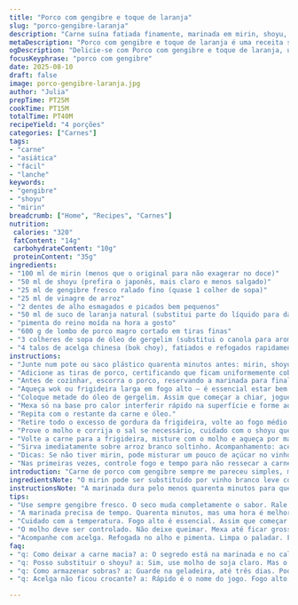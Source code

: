 ```yaml
---
title: "Porco com gengibre e toque de laranja"
slug: "porco-gengibre-laranja"
description: "Carne suína fatiada finamente, marinada em mirin, shoyu, gengibre fresco e um toque cítrico de suco de laranja. Salteada rápido em óleo de gergelim para dourar uniformemente. Molho caramelizado com redução da marinada, aromatizado por alho e toque de pimenta do reino. Acompanhado de arroz branco soltinho e acelga chinesa levemente refogada. Prato sem lactose, sem ovos e sem castanhas, ótimo para quem busca sabor oriental sem complicação. Técnica que evita carne ressecada valorizando textura macia porém firme."
metaDescription: "Porco com gengibre e toque de laranja é uma receita suculenta, unindo sabores orientais em um prato que impressiona."
ogDescription: "Delicie-se com Porco com gengibre e toque de laranja, uma explosão de sabores que enriquece o seu arroz."
focusKeyphrase: "porco com gengibre"
date: 2025-08-10
draft: false
image: porco-gengibre-laranja.jpg
author: "Julia"
prepTime: PT25M
cookTime: PT15M
totalTime: PT40M
recipeYield: "4 porções"
categories: ["Carnes"]
tags:
- "carne"
- "asiática"
- "fácil"
- "lanche"
keywords:
- "gengibre"
- "shoyu"
- "mirin"
breadcrumb: ["Home", "Recipes", "Carnes"]
nutrition: 
 calories: "320"
 fatContent: "14g"
 carbohydrateContent: "10g"
 proteinContent: "35g"
ingredients:
- "100 ml de mirin (menos que o original para não exagerar no doce)"
- "50 ml de shoyu (prefira o japonês, mais claro e menos salgado)"
- "25 ml de gengibre fresco ralado fino (quase 1 colher de sopa)"
- "25 ml de vinagre de arroz"
- "2 dentes de alho esmagados e picados bem pequenos"
- "50 ml de suco de laranja natural (substitui parte do líquido para dar leve cítrico)"
- "pimenta do reino moída na hora a gosto"
- "600 g de lombo de porco magro cortado em tiras finas"
- "3 colheres de sopa de óleo de gergelim (substitui o canola para aroma intenso, cuidado pra não queimar)"
- "4 talos de acelga chinesa (bok choy), fatiados e refogados rapidamente"
instructions:
- "Junte num pote ou saco plástico quarenta minutos antes: mirin, shoyu, vinagre, gengibre, alho, suco de laranja e pimenta do reino. Mexa bem para misturar os sabores."
- "Adicione as tiras de porco, certificando que ficam uniformemente cobertas pela marinada. Pressione o sacola para que a carne fique bem envolvida. Guarde na geladeira por no mínimo quarenta minutos, ideal uma hora para absorver bem o sabor."
- "Antes de cozinhar, escorra o porco, reservando a marinada para finalizar o molho."
- "Aqueça wok ou frigideira larga em fogo alto – é essencial estar bem quente pra selar a carne rápido, evitando que fique borrachenta."
- "Coloque metade do óleo de gergelim. Assim que começar a chiar, jogue metade da carne sem superlotar. Ou seja, fazer em duas etapas para dourar e não deixar sair água, que faria cozinhar ao invés de saltear."
- "Mexa só na base pro calor interferir rápido na superfície e forme aquela crostinha dourada. Quando a carne mudar de cor (não espere ficar totalmente cozida), retire e reserve em prato quente."
- "Repita com o restante da carne e óleo."
- "Retire todo o excesso de gordura da frigideira, volte ao fogo médio e despeje a marinada que estava reservada. Deixe ferver e vá mexendo até reduzir a molho grosso, quase pegajoso — não deixe queimar, fica amargo rápido."
- "Prove o molho e corrija o sal se necessário, cuidado com o shoyu que já é salgado."
- "Volte a carne para a frigideira, misture com o molho e aqueça por mais um minutinho para incorporar sabor e textura brilhante."
- "Sirva imediatamente sobre arroz branco soltinho. Acompanhamento: acelga chinesa refogada no alho com uma pitada de pimenta seca, equilibrando o prato."
- "Dicas: Se não tiver mirin, pode misturar um pouco de açúcar no vinho branco seco. O fio de óleo de gergelim deve ir só no final do cozimento, senão queima rápido e amarga."
- "Nas primeiras vezes, controle fogo e tempo para não ressecar a carne. O truque está na textura ao toque – firme mas macio, sem a cor cinza que indica cozimento demais."
introduction: "Carne de porco com gengibre sempre me pareceu simples, mas o segredo está no equilíbrio dos ingredientes e na técnica para não deixar a proteína dura ou sem graça. Uma vez substituí o vinagre de arroz por suco de limão e deu um frescor inesperado. Já o óleo de gergelim entrou para trazer aquele aroma que só o oriente tem, mas cuidado pois queima rápido se o fogo for alto demais. O uso do mirin e a redução da marinada dão aquela untuosidade e brilho ao prato, tornando o molho irresistível para molhar arroz quente. O gengibre ralado fino espalha sabor, mas sem ficar agressivo nem picante demais, esse é meu truque pessoal. Acelga chinesa no acompanhamento limpa o paladar e complementa a textura do porco. A experiência na cozinha ensina que nem sempre tempo está no relógio: é o visual, o cheirinho e a textura que dizem se está no ponto. Teste, observe e ajuste ao seu gosto, essa receita é ponto de partida, não fim do caminho."
ingredientsNote: "O mirin pode ser substituído por vinho branco leve com um pouco de açúcar, mas o resultado não será exatamente o mesmo. O óleo de gergelim traz aroma inconfundível, mas seu ponto de fumaça é baixo, então atenção ao fogo. Gengibre fresco é insubstituível nesse prato, pois o seco muda totalmente a personalidade do sabor. O vinagre de arroz é mais suave que o vinagre comum, mas se precisar usar o branco ou de maçã, diminua a quantidade para não ficar ácido demais. O suco de laranja traz frescor e uma doçura natural, equilibrando o vigor do shoyu e do gengibre. Prefira lombo magro sem gordura para não exagerar na untuosidade e evitar excesso de gordura na panela."
instructionsNote: "A marinada dura pelo menos quarenta minutos para que a carne absorva sabor sem perder a textura. Escorra bem para não cozinhar o suor da carne ao saltear. Calor alto na panela é fundamental para cor e sabor, mas nem sempre precisa usar fogo máximo; ao sentir um chiado intenso, está pronto para receber a carne. Cozinhar em etapas evita que a panela esfrie e que a carne perca o ponto. A redução da marinada é rápida: fique atento ao ponto semelhante a mel grosso, que imediatamente adere na parte de trás da colher. Voltar a carne para essa redução fixa o sabor e envolve com brilho. Acelga chinesa (ou outra folha verde refogada) entra para limpar e dar frescor, feita no final e com pouco tempo para não perder crocância e nutrientes."
tips:
- "Use sempre gengibre fresco. O seco muda completamente o sabor. Rale fino. Textura ideal. Para substituir mirin, misture vinho branco com açúcar. Coloque pouco."
- "A marinada precisa de tempo. Quarenta minutos, mas uma hora é melhor. Não escorra, misture bem na sacola para saturar. Respeite o tempo de marinada."
- "Cuidado com a temperatura. Fogo alto é essencial. Assim que começar a chiar, é hora de colocar a carne. Observe a cor mudar. Deve dourar bem."
- "O molho deve ser controlado. Não deixe queimar. Mexa até ficar grosso, quase pegajoso. Prove antes de adicionar sal. Shoyu é salgado."
- "Acompanhe com acelga. Refogada no alho e pimenta. Limpa o paladar. Faz diferença. Frite rápido, mantenha a crocância. Nutrientes, frescor."
faq:
- "q: Como deixar a carne macia? a: O segredo está na marinada e no calor. Marinada com tempo certo. Frite em fogo alto. Isso evita carne dura."
- "q: Posso substituir o shoyu? a: Sim, use molho de soja claro. Mas o sal é diferente. Cuidado para ajustar o sal. Outra opção? Missô diluído."
- "q: Como armazenar sobras? a: Guarde na geladeira, até três dias. Pode congelar, mas a textura muda. Descongele devagar, na geladeira."
- "q: Acelga não ficou crocante? a: Rápido é o nome do jogo. Fogo alto, pouco tempo. Não deixe murchar. Outro tipo de folha, sim, mas cuidado com o tempo."

---
```

